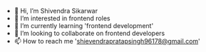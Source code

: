 - 👋 Hi, I’m Shivendra Sikarwar
- 👀 I’m interested in frontend roles
- 🌱 I’m currently learning 'frontend development'
- 💞️ I’m looking to collaborate on frontend developers 
- 📫 How to reach me 'shievendrapratapsingh96178@gmail.com'

<!---
Shivendra-github/Shivendra-github is a ✨ special ✨ repository because its `README.md` (this file) appears on your GitHub profile.
You can click the Preview link to take a look at your changes.
--->
